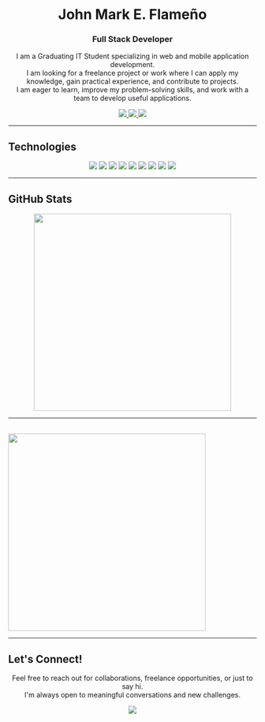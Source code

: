 <h1 align="center">John Mark E. Flameño</h1>
<h3 align="center">Full Stack Developer</h3>

<p align="center">
I am a Graduating IT Student specializing in web and mobile application development.<br>
I am looking for a freelance project or work where I can apply my knowledge, gain practical experience, and contribute to projects.<br>
I am eager to learn, improve my problem-solving skills, and work with a team to develop useful applications.
</p>

<p align="center">
  <a href="https://www.linkedin.com/in/john-mark-flame%C3%B1o-845b5030b/">
    <img src="https://img.shields.io/badge/-LinkedIn-blue?style=flat-square&logo=linkedin&logoColor=white" />
  </a>
  <a href="mailto:johnmarkflameno@gmail.com">
    <img src="https://img.shields.io/badge/-Email-red?style=flat-square&logo=gmail&logoColor=white" />
  </a>
  <a href="https://johnmarkflameno.onrender.com/">
    <img src="https://img.shields.io/badge/-Portfolio-black?style=flat-square" />
  </a>
</p>

---

## Technologies

<p align="center">
  <img src="https://img.shields.io/badge/-HTML5-E34F26?style=flat-square&logo=html5&logoColor=white" />
  <img src="https://img.shields.io/badge/-CSS3-1572B6?style=flat-square&logo=css3" />
  <img src="https://img.shields.io/badge/-JavaScript-F7DF1E?style=flat-square&logo=javascript&logoColor=black" />
  <img src="https://img.shields.io/badge/-React-61DAFB?style=flat-square&logo=react" />
  <img src="https://img.shields.io/badge/-Node.js-339933?style=flat-square&logo=node.js&logoColor=white" />
  <img src="https://img.shields.io/badge/-Express-000000?style=flat-square&logo=express&logoColor=white" />
  <img src="https://img.shields.io/badge/-MongoDB-47A248?style=flat-square&logo=mongodb&logoColor=white" />
  <img src="https://img.shields.io/badge/-Git-F05032?style=flat-square&logo=git&logoColor=white" />
  <img src="https://img.shields.io/badge/-VSCode-007ACC?style=flat-square&logo=visual-studio-code" />
</p>

---

## GitHub Stats

<p align="center">
  <img src="https://github-readme-stats.vercel.app/api?username=DevJaem31&show_icons=true&theme=radical" width="400" />
  <br>
  <hr>
  <br>
  <img src="https://github-readme-stats.vercel.app/api/top-langs/?username=DevJaem31&layout=compact&theme=radical" width="400" />
</p>

---

## Let's Connect!

<p align="center">
  Feel free to reach out for collaborations, freelance opportunities, or just to say hi.<br>
  I'm always open to meaningful conversations and new challenges.
</p>

<p align="center">
  <img src="https://komarev.com/ghpvc/?username=johnmarkflameno&style=flat-square&color=blue" />
</p>
